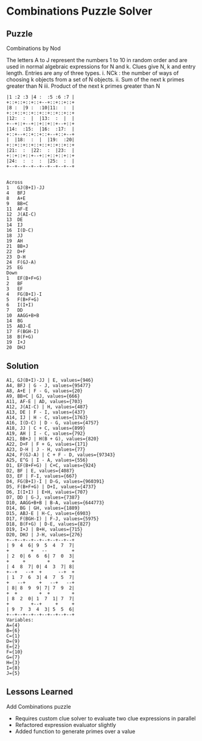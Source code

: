# Combinations Puzzle Solver

## Puzzle

Combinations by Nod

The letters A to J represent the numbers 1 to 10 in random order and are used in normal algebraic expressions for N and k. Clues give N, k and entry length. Entries are any of three types. i. NCk : the number of ways of choosing k objects from a set of N objects. ii. Sum of the next k primes greater than N iii. Product of the next k primes greater than N

```+--+--+--+--+--+--+--+--+
|1 :2 :3 |4 :  :5 :6 :7 |
+::+::+::+::+--+::+::+::+
|8 :  |9 :  :10|11:  :  |
+::+::+::+::+::+::+::+::+
|12:  :  |  |13:  :  |  |
+--+::+--+::+::+::+--+::+
|14:  :15:  |16:  :17:  |
+::+--+::+::+::+--+::+--+
|  |18:  :  |  |19:  :20|
+::+::+::+::+::+::+::+::+
|21:  :  |22:  :  |23:  |
+::+::+::+--+::+::+::+::+
|24:  :  :  :  |25:  :  |
+--+--+--+--+--+--+--+--+


Across
1	GJ(B+I)-JJ
4	BFJ
8	A+E
9	BB+C
11	AF-E
12	J(AI-C)
13	DE
14	IJ
16	I(D-C)
18	JJ
19	AH
21	BB+J
22	D+F
23	D-H
24	F(GJ-A)
25	EG
Down
1	EF(B+F+G)
2	BF
3	EF
4	FG(B+I)-I
5	F(B+F+G)
6	I(I+I)
7	DD
10	AAGG+B+B
14	BG
15	ABJ-E
17	F(BGH-I)
18	B(F+G)
19	I+J
20	DHJ
```

## Solution

```Puzzle Summary
A1, GJ(B+I)-JJ | E, values={946}
A4, BFJ | G - J, values={95477}
A8, A+E | F - G, values={20}
A9, BB+C | GJ, values={666}
A11, AF-E | AD, values={703}
A12, J(AI-C) | H, values={487}
A13, DE | F - I, values={437}
A14, IJ | H - C, values={1763}
A16, I(D-C) | D - G, values={4757}
A18, JJ | C + C, values={899}
A19, AH | I - C, values={792}
A21, BB+J | H(B + G), values={820}
A22, D+F | F + G, values={171}
A23, D-H | J - H, values={77}
A24, F(GJ-A) | C + F - D, values={97343}
A25, E^G | I - A, values={556}
D1, EF(B+F+G) | C+C, values={924}
D2, BF | E, values={4087}
D3, EF | F-I, values={667}
D4, FG(B+I)-I | D-G, values={960391}
D5, F(B+F+G) | D+I, values={4737}
D6, I(I+I) | E+H, values={707}
D7, DD | G-J, values={7387}
D10, AAGG+B+B | B-A, values={644773}
D14, BG | GH, values={1889}
D15, ABJ-E | H-C, values={6903}
D17, F(BGH-I) | F-J, values={5975}
D18, B(F+G) | D-E, values={827}
D19, I+J | B+H, values={715}
D20, DHJ | J-H, values={276}
+--+--+--+--+--+--+--+--+
| 9  4  6| 9  5  4  7  7|
+        +   --         +
| 2  0| 6  6  6| 7  0  3|
+     +        +        +
| 4  8  7| 0| 4  3  7| 8|
+--+   --+  +      --+  +
| 1  7  6  3| 4  7  5  7|
+   --+     +   --+   --+
| 8| 8  9  9| 7| 7  9  2|
+  +        +  +        +
| 8  2  0| 1  7  1| 7  7|
+        +--+     +     +
| 9  7  3  4  3| 5  5  6|
+--+--+--+--+--+--+--+--+
Variables:
A={4}
B={6}
C={1}
D={9}
E={2}
F={10}
G={7}
H={3}
I={8}
J={5}
```

## Lessons Learned

Add Combinations puzzle
- Requires custom clue solver to evaluate two clue expressions in parallel
- Refactored expression evaluator slightly
- Added function to generate primes over a value
